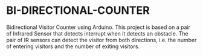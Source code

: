 # BI-DIRECTIONAL-COUNTER
 Bidirectional Visitor Counter  using Arduino. This project is based on a pair of Infrared Sensor that detects interrupt when it detects an obstacle. The pair of IR sensors can detect the visitor from both directions, i.e. the number of entering visitors and the number of exiting visitors.
